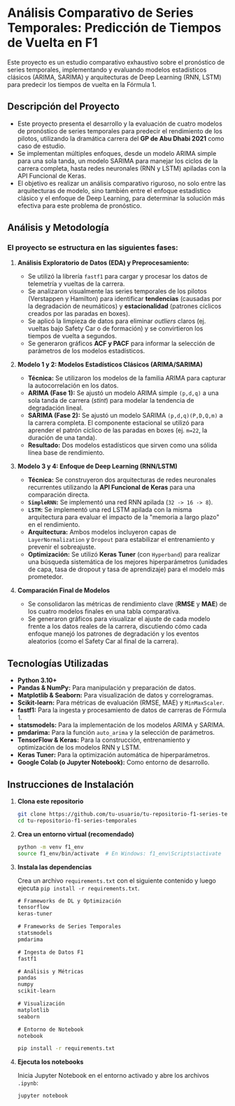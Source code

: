 # Análisis Comparativo de Series Temporales: Predicción de Tiempos de Vuelta en F1

Este proyecto es un estudio comparativo exhaustivo sobre el pronóstico de series temporales, implementando y evaluando modelos estadísticos clásicos (ARIMA, SARIMA) y arquitecturas de Deep Learning (RNN, LSTM) para predecir los tiempos de vuelta en la Fórmula 1.


## Descripción del Proyecto

  - Este proyecto presenta el desarrollo y la evaluación de cuatro modelos de pronóstico de series temporales para predecir el rendimiento de los pilotos, utilizando la dramática carrera del **GP de Abu Dhabi 2021** como caso de estudio.
  - Se implementan múltiples enfoques, desde un modelo ARIMA simple para una sola tanda, un modelo SARIMA para manejar los ciclos de la carrera completa, hasta redes neuronales (RNN y LSTM) apiladas con la API Funcional de Keras.
  - El objetivo es realizar un análisis comparativo riguroso, no solo entre las arquitecturas de modelo, sino también entre el enfoque estadístico clásico y el enfoque de Deep Learning, para determinar la solución más efectiva para este problema de pronóstico.

## Análisis y Metodología

### El proyecto se estructura en las siguientes fases:

1.  **Análisis Exploratorio de Datos (EDA) y Preprocesamiento:**

      * Se utilizó la librería `fastf1` para cargar y procesar los datos de telemetría y vueltas de la carrera.
      * Se analizaron visualmente las series temporales de los pilotos (Verstappen y Hamilton) para identificar **tendencias** (causadas por la degradación de neumáticos) y **estacionalidad** (patrones cíclicos creados por las paradas en boxes).
      * Se aplicó la limpieza de datos para eliminar *outliers* claros (ej. vueltas bajo Safety Car o de formación) y se convirtieron los tiempos de vuelta a segundos.
      * Se generaron gráficos **ACF y PACF** para informar la selección de parámetros de los modelos estadísticos.

2.  **Modelo 1 y 2: Modelos Estadísticos Clásicos (ARIMA/SARIMA)**

      * **Técnica:** Se utilizaron los modelos de la familia ARIMA para capturar la autocorrelación en los datos.
      * **ARIMA (Fase 1):** Se ajustó un modelo ARIMA simple `(p,d,q)` a una sola tanda de carrera (*stint*) para modelar la tendencia de degradación lineal.
      * **SARIMA (Fase 2):** Se ajustó un modelo SARIMA `(p,d,q)(P,D,Q,m)` a la carrera completa. El componente estacional se utilizó para aprender el patrón cíclico de las paradas en boxes (ej. `m=22`, la duración de una tanda).
      * **Resultado:** Dos modelos estadísticos que sirven como una sólida línea base de rendimiento.

3.  **Modelo 3 y 4: Enfoque de Deep Learning (RNN/LSTM)**

      * **Técnica:** Se construyeron dos arquitecturas de redes neuronales recurrentes utilizando la **API Funcional de Keras** para una comparación directa.
      * **`SimpleRNN`:** Se implementó una red RNN apilada (`32 -> 16 -> 8`).
      * **`LSTM`:** Se implementó una red LSTM apilada con la misma arquitectura para evaluar el impacto de la "memoria a largo plazo" en el rendimiento.
      * **Arquitectura:** Ambos modelos incluyeron capas de `LayerNormalization` y `Dropout` para estabilizar el entrenamiento y prevenir el sobreajuste.
      * **Optimización:** Se utilizó **Keras Tuner** (con `Hyperband`) para realizar una búsqueda sistemática de los mejores hiperparámetros (unidades de capa, tasa de dropout y tasa de aprendizaje) para el modelo más prometedor.

4.  **Comparación Final de Modelos**

      * Se consolidaron las métricas de rendimiento clave (**RMSE** y **MAE**) de los cuatro modelos finales en una tabla comparativa.
      * Se generaron gráficos para visualizar el ajuste de cada modelo frente a los datos reales de la carrera, discutiendo cómo cada enfoque manejó los patrones de degradación y los eventos aleatorios (como el Safety Car al final de la carrera).


## Tecnologías Utilizadas

  - **Python 3.10+**
  - **Pandas & NumPy:** Para manipulación y preparación de datos.
  - **Matplotlib & Seaborn:** Para visualización de datos y correlogramas.
  - **Scikit-learn:** Para métricas de evaluación (RMSE, MAE) y `MinMaxScaler`.
  - **fastf1:** Para la ingesta y procesamiento de datos de carreras de Fórmula 1.
  - **statsmodels:** Para la implementación de los modelos ARIMA y SARIMA.
  - **pmdarima:** Para la función `auto_arima` y la selección de parámetros.
  - **TensorFlow & Keras:** Para la construcción, entrenamiento y optimización de los modelos RNN y LSTM.
  - **Keras Tuner:** Para la optimización automática de hiperparámetros.
  - **Google Colab (o Jupyter Notebook):** Como entorno de desarrollo.


## Instrucciones de Instalación

1.  **Clona este repositorio**

    ```bash
    git clone https://github.com/tu-usuario/tu-repositorio-f1-series-temporales
    cd tu-repositorio-f1-series-temporales
    ```

2.  **Crea un entorno virtual (recomendado)**

    ```bash
    python -m venv f1_env
    source f1_env/bin/activate  # En Windows: f1_env\Scripts\activate
    ```

3.  **Instala las dependencias**

    Crea un archivo `requirements.txt` con el siguiente contenido y luego ejecuta `pip install -r requirements.txt`.

    ```txt
    # Frameworks de DL y Optimización
    tensorflow
    keras-tuner

    # Frameworks de Series Temporales
    statsmodels
    pmdarima

    # Ingesta de Datos F1
    fastf1

    # Análisis y Métricas
    pandas
    numpy
    scikit-learn

    # Visualización
    matplotlib
    seaborn

    # Entorno de Notebook
    notebook
    ```

    ```bash
    pip install -r requirements.txt
    ```

4.  **Ejecuta los notebooks**

    Inicia Jupyter Notebook en el entorno activado y abre los archivos `.ipynb`:

    ```bash
    jupyter notebook
    ```
